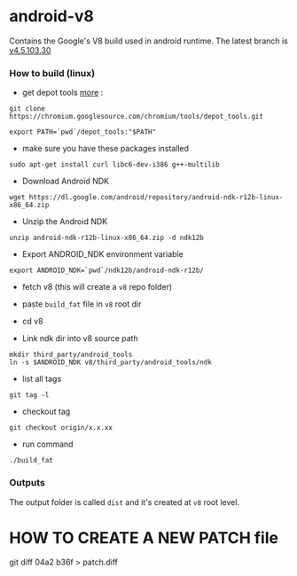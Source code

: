 # android-v8
Contains the Google's V8 build used in android runtime. The latest branch is [v4.5.103.30](https://github.com/NativeScript/android-v8/tree/v4.5.103.30)

### How to build (linux)

* get depot tools [more](https://www.chromium.org/developers/how-tos/install-depot-tools) : 
```
git clone https://chromium.googlesource.com/chromium/tools/depot_tools.git

export PATH=`pwd`/depot_tools:"$PATH"
```
* make sure you have these packages installed
```
sudo apt-get install curl libc6-dev-i386 g++-multilib
```

* Download Android NDK 
```
wget https://dl.google.com/android/repository/android-ndk-r12b-linux-x86_64.zip
```

* Unzip the Android NDK
```
unzip android-ndk-r12b-linux-x86_64.zip -d ndk12b
```

* Export ANDROID_NDK environment variable
```
export ANDROID_NDK=`pwd`/ndk12b/android-ndk-r12b/
```

* fetch v8 (this will create a `v8` repo folder)
* paste `build_fat` file in `v8` root dir
* cd v8

* Link ndk dir into v8 source path
```
mkdir third_party/android_tools
ln -s $ANDROID_NDK v8/third_party/android_tools/ndk
```


* list all tags
```
git tag -l
```
* checkout tag 
```
git checkout origin/x.x.xx
```
* run command
```
./build_fat
```

### Outputs

The output folder is called `dist` and it's created at `v8` root level.



# HOW TO CREATE A NEW PATCH file

git diff 04a2 b36f > patch.diff